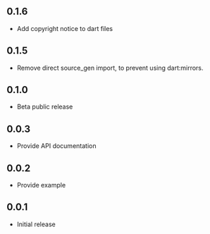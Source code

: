 ## 0.1.6

- Add copyright notice to dart files

## 0.1.5

- Remove direct source_gen import, to prevent using  dart:mirrors.

## 0.1.0

- Beta public release

## 0.0.3

- Provide API documentation

## 0.0.2

- Provide example

## 0.0.1

* Initial release
